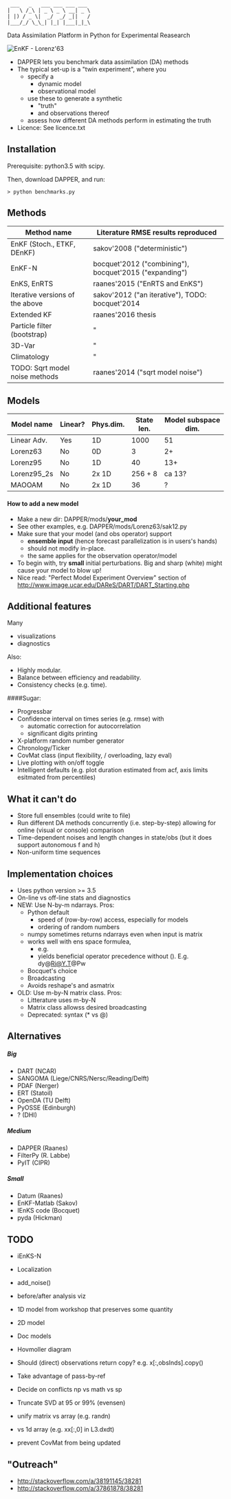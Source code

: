 
     ___   _   ___ ___ ___ ___ 
    |   \ /_\ | _ \ _ \ __| _ \
    | |) / _ \|  _/  _/ _||   /
    |___/_/ \_\_| |_| |___|_|_\

Data Assimilation Platform in Python for Experimental Reasearch

![EnKF - Lorenz'63](./figs/Lor63_ens_anim_2.gif)

* DAPPER lets you benchmark data assimilation (DA) methods
* The typical set-up is a "twin experiment", where you
  * specify a
      * dynamic model 
      * observational model 
  * use these to generate a synthetic
      * "truth"
      * and observations thereof
  * assess how different DA methods
      perform in estimating the truth
* Licence: See licence.txt

<!---
* Developed at the Nansen centre. Contributors:
  * Patrick N. Raanes
  * Maxime Tondeur
-->

Installation
------------------------------------------------
Prerequisite: python3.5 with scipy.

Then, download DAPPER, and run:

    > python benchmarks.py

Methods
------------

Method name                     | Literature RMSE results reproduced
------------------------------- | ---------------------------------------
EnKF (Stoch., ETKF, DEnKF)      | sakov'2008 ("deterministic")
EnKF-N                          | bocquet'2012 ("combining"), bocquet'2015 ("expanding")
EnKS, EnRTS                     | raanes'2015 ("EnRTS and EnKS")
Iterative versions of the above | sakov'2012 ("an iterative"), TODO: bocquet'2014
Extended KF                     | raanes'2016 thesis
Particle filter (bootstrap)     | "
3D-Var                          | "
Climatology                     | "
TODO: Sqrt model noise methods  | raanes'2014 ("sqrt model noise")


Models
------------

Model name  | Linear? | Phys.dim. | State len. | Model subspace dim.
----------- | ------- | --------- | ---------- | ---------------------
Linear Adv. | Yes     | 1D        |  1000      |  51
Lorenz63    | No      | 0D        |  3         |  2+
Lorenz95    | No      | 1D        |  40        |  13+
Lorenz95_2s | No      | 2x 1D     |  256 + 8   |  ca 13?
MAOOAM      | No      | 2x 1D     |  36        |  ?


#### How to add a new model
* Make a new dir: DAPPER/mods/**your_mod**
* See other examples, e.g. DAPPER/mods/Lorenz63/sak12.py
* Make sure that your model (and obs operator) support
    * **ensemble input**
      (hence forecast parallelization is in users's hands)
    * should not modify in-place.
    * the same applies for the observation operator/model
* To begin with, try **small** initial perturbations.
  Big and sharp (white) might cause your model to blow up!
* Nice read: "Perfect Model Experiment Overview" section of
    http://www.image.ucar.edu/DAReS/DART/DART_Starting.php


Additional features
------------------------------------------------
Many
* visualizations 
* diagnostics


Also:
* Highly modular.
* Balance between efficiency and readability.
* Consistency checks (e.g. time).

<!---
E.g. Lorenz-96 uses native vectorization (i.e. fast numpy),
  but no parallelization.
-->

<!---
For -N stuff, compared to Boc's code, DAPPER
* uses more matrix decompositions (efficiency),
* allows for non-diag R.
-->

####Sugar:
* Progressbar
* Confidence interval on times series (e.g. rmse) with
	* automatic correction for autocorrelation 
	* significant digits printing
* X-platform random number generator
* Chronology/Ticker
* CovMat class (input flexibility, / overloading, lazy eval)
* Live plotting with on/off toggle
* Intelligent defaults (e.g. plot duration estimated from acf,
    axis limits esitmated from percentiles)


What it can't do
------------------------------------------------
* Store full ensembles (could write to file)
* Run different DA methods concurrently (i.e. step-by-step)
     allowing for online (visual or console) comparison
* Time-dependent noises and length changes in state/obs
     (but it does support autonomous f and h)
* Non-uniform time sequences


Implementation choices
------------------------------------------------
* Uses python version >= 3.5
* On-line vs off-line stats and diagnostics
* NEW: Use N-by-m ndarrays. Pros:
    * Python default
        * speed of (row-by-row) access, especially for models
        * ordering of random numbers
    * numpy sometimes returns ndarrays even when input is matrix
    * works well with ens space formulea,
        * e.g. 
        * yields beneficial operator precedence without (). E.g. dy@Ri@Y.T@Pw
    * Bocquet's choice
    * Broadcasting
    * Avoids reshape's and asmatrix
* OLD: Use m-by-N matrix class. Pros:
    * Litterature uses m-by-N
    * Matrix class allowss desired broadcasting
    * Deprecated: syntax (* vs @)


Alternatives
------------------------------------------------
##### Big
* DART        (NCAR)
* SANGOMA     (Liege/CNRS/Nersc/Reading/Delft)
* PDAF        (Nerger)
* ERT         (Statoil)
* OpenDA      (TU Delft)
* PyOSSE      (Edinburgh)
* ?           (DHI)

##### Medium
* DAPPER      (Raanes)
* FilterPy    (R. Labbe)
* PyIT        (CIPR)
    
##### Small
* Datum       (Raanes)
* EnKF-Matlab (Sakov)
* IEnKS code  (Bocquet)
* pyda        (Hickman)


TODO
------------------------------------------------
* iEnKS-N
* Localization
* add_noise()
* before/after analysis viz
* 1D model from workshop that preserves some quantity
* 2D model
* Doc models
* Hovmoller diagram

* Should (direct) observations return copy? e.g. x[:,obsInds].copy()
* Take advantage of pass-by-ref
* Decide on conflicts np vs math vs sp

* Truncate SVD at 95 or 99% (evensen)
* unify matrix vs array (e.g. randn)
* vs 1d array (e.g. xx[:,0] in L3.dxdt)
* prevent CovMat from being updated


"Outreach"
---------------
* http://stackoverflow.com/a/38191145/38281
* http://stackoverflow.com/a/37861878/38281
